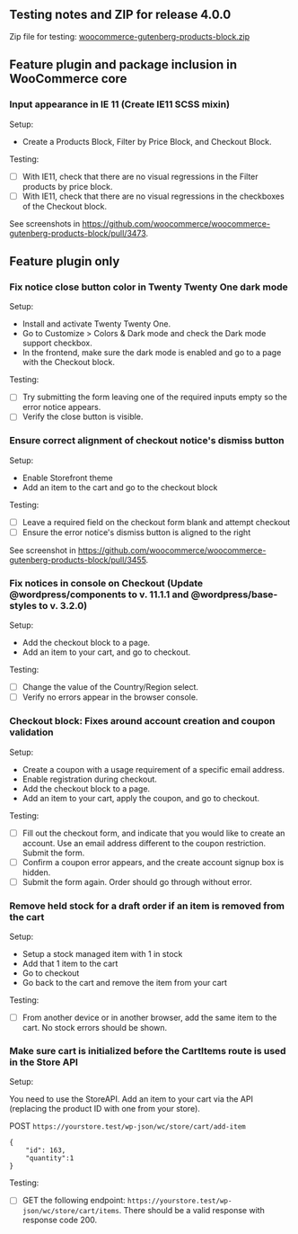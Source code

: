## Testing notes and ZIP for release 4.0.0

Zip file for testing: [woocommerce-gutenberg-products-block.zip](https://github.com/woocommerce/woocommerce-gutenberg-products-block/files/5654619/woocommerce-gutenberg-products-block.zip)

## Feature plugin and package inclusion in WooCommerce core

### Input appearance in IE 11 (Create IE11 SCSS mixin)

Setup:

* Create a Products Block, Filter by Price Block, and Checkout Block.

Testing:

- [ ] With IE11, check that there are no visual regressions in the Filter products by price block.
- [ ] With IE11, check that there are no visual regressions in the checkboxes of the Checkout block.

See screenshots in https://github.com/woocommerce/woocommerce-gutenberg-products-block/pull/3473.

## Feature plugin only

### Fix notice close button color in Twenty Twenty One dark mode

Setup:

* Install and activate Twenty Twenty One.
* Go to Customize > Colors & Dark mode and check the Dark mode support checkbox.
* In the frontend, make sure the dark mode is enabled and go to a page with the Checkout block.

Testing:

* [ ] Try submitting the form leaving one of the required inputs empty so the error notice appears.
* [ ] Verify the close button is visible.

### Ensure correct alignment of checkout notice's dismiss button

Setup:

* Enable Storefront theme
* Add an item to the cart and go to the checkout block

Testing:

* [ ] Leave a required field on the checkout form blank and attempt checkout
* [ ] Ensure the error notice's dismiss button is aligned to the right

See screenshot in https://github.com/woocommerce/woocommerce-gutenberg-products-block/pull/3455.

### Fix notices in console on Checkout (Update @wordpress/components to v. 11.1.1 and @wordpress/base-styles to v. 3.2.0)

Setup:

* Add the checkout block to a page. 
* Add an item to your cart, and go to checkout.

Testing:

* [ ] Change the value of the Country/Region select.
* [ ] Verify no errors appear in the browser console.

### Checkout block: Fixes around account creation and coupon validation

Setup:

* Create a coupon with a usage requirement of a specific email address.
* Enable registration during checkout.
* Add the checkout block to a page. 
* Add an item to your cart, apply the coupon, and go to checkout.

Testing:

* [ ] Fill out the checkout form, and indicate that you would like to create an account. Use an email address different to the coupon restriction. Submit the form.
* [ ] Confirm a coupon error appears, and the create account signup box is hidden.
* [ ] Submit the form again. Order should go through without error.

### Remove held stock for a draft order if an item is removed from the cart

Setup:

* Setup a stock managed item with 1 in stock
* Add that 1 item to the cart
* Go to checkout
* Go back to the cart and remove the item from your cart

Testing:

* [ ] From another device or in another browser, add the same item to the cart. No stock errors should be shown.

### Make sure cart is initialized before the CartItems route is used in the Store API

Setup:

You need to use the StoreAPI. Add an item to your cart via the API (replacing the product ID with one from your store).

POST `https://yourstore.test/wp-json/wc/store/cart/add-item`

```
{
	"id": 163,
	"quantity":1
}
```

Testing: 

* [ ] GET the following endpoint: `https://yourstore.test/wp-json/wc/store/cart/items`. There should be a valid response with response code 200.
